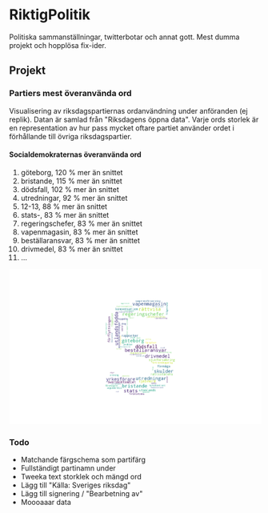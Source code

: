 # RiktigPolitik
Politiska sammanställningar, twitterbotar och annat gott. Mest dumma projekt och hopplösa fix-ider.    

## Projekt
### Partiers mest överanvända ord
Visualisering av riksdagspartiernas ordanvändning under anföranden (ej replik). 
Datan är samlad från "Riksdagens öppna data". Varje ords storlek är en representation av hur pass 
mycket oftare partiet använder ordet i förhållande till övriga riksdagspartier. 

#### Socialdemokraternas överanvända ord
1. göteborg, 120 % mer än snittet
2. bristande, 115 % mer än snittet
3. dödsfall, 102 % mer än snittet
4. utredningar, 92 % mer än snittet
5. 12-13, 88 % mer än snittet
6. stats-, 83 % mer än snittet
7. regeringschefer, 83 % mer än snittet
8. vapenmagasin, 83 % mer än snittet
9. beställaransvar, 83 % mer än snittet
10. drivmedel, 83 % mer än snittet 
11. ...

![Word clouds](pics/best/S_wordcloud.png)
 ### Todo
 * Matchande färgschema som partifärg
 * Fullständigt partinamn under
 * Tweeka text storklek och mängd ord
 * Lägg till "Källa: Sveriges riksdag"
 * Lägg till signering / "Bearbetning av"
 * Moooaaar data